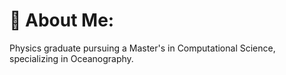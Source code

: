 # 🌊 About Me:
Physics graduate pursuing a Master's in Computational Science, specializing in Oceanography.
